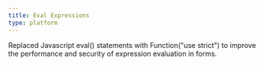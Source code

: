 ```yaml
---
title: Eval Expressions
type: platform
---
```


Replaced Javascript eval() statements with Function("use strict") to improve the performance and security of expression evaluation in forms.